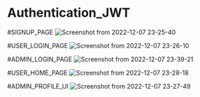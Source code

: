 # Authentication_JWT




#SIGNUP_PAGE
![Screenshot from 2022-12-07 23-25-40](https://user-images.githubusercontent.com/114211073/206262395-a6a0c7c6-0658-44ff-b322-6077bc1cf34c.png)

#USER_LOGIN_PAGE
![Screenshot from 2022-12-07 23-26-10](https://user-images.githubusercontent.com/114211073/206262541-aa5844fc-19b8-440e-903d-3b79ae305261.png)


#ADMIN_LOGIN_PAGE
![Screenshot from 2022-12-07 23-39-21](https://user-images.githubusercontent.com/114211073/206262660-677d2baa-f9d9-4d4e-9c30-a5efbea50a93.png)


#USER_HOME_PAGE
![Screenshot from 2022-12-07 23-28-18](https://user-images.githubusercontent.com/114211073/206261738-2ea63263-0837-43c1-8f0f-0b1e4516d0b0.png)

  
  
#ADMIN_PROFILE_UI
![Screenshot from 2022-12-07 23-27-49](https://user-images.githubusercontent.com/114211073/206261424-af2da228-8e38-4fd6-b97f-095dfb1ed318.png)
